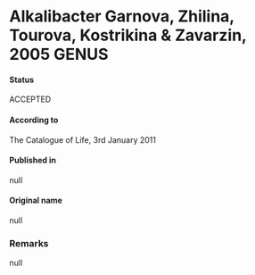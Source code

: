# Alkalibacter Garnova, Zhilina, Tourova, Kostrikina & Zavarzin, 2005 GENUS

#### Status
ACCEPTED

#### According to
The Catalogue of Life, 3rd January 2011

#### Published in
null

#### Original name
null

### Remarks
null